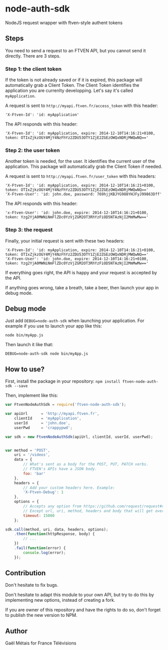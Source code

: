 node-auth-sdk
=============

NodeJS request wrapper with ftven-style authent tokens

Steps
-----

You need to send a request to an FTVEN API, but you cannot send it directly. There are 3 steps.

### Step 1: the client token

If the token is not already saved or if it is expired, this package will automatically grab a Client Token. The Client Token identifies the application you are currenlty developping. Let's say it's called `myApplication`.

A request is sent to `http://myapi.ftven.fr/access_token` with this header:
```
'X-Ftven-Id': 'id: myApplication'
```
The API responds with this header:
```
'X-Ftven-Id': 'id: myApplication, expire: 2014-12-10T14:16:21+0100, token: OTIxZjkzOGY4MjY4NzFhYz2ZDU53OTY1ZjE2ZGEzOWQxNDRjMWQwNQ=='
```

### Step 2: the user token

Another token is needed, for the user. It identifies the current user of the application.
This package will automatically grab the Client Token if needed.

A request is sent to `http://myapi.ftven.fr/user_token` with this headers:
```
'X-Ftven-Id': 'id: myApplication, expire: 2014-12-10T14:16:21+0100, token: OTIxZjkzOGY4MjY4NzFhYz2ZDU53OTY1ZjE2ZGEzOWQxNDRjMWQwNQ=='
'X-Ftven-User': 'id: john.doe, password: 769hjjKBJYG988YHJFyJ99863Dff'
```
The API responds with this header:
```
'x-Ftven-User': 'id: john.doe, expire: 2014-12-10T14:16:21+0100, token: Yzg2YjA0MWNiNmFlZDc0YzVjZGM2OT3RhYzFiOD5NTAzNjI2MmMwMw=='
```

### Step 3: the request

Finally, your initial request is sent with these two headers:
```
'X-Ftven-Id': 'id: myApplication, expire: 2014-12-10T14:16:21+0100, token: OTIxZjkzOGY4MjY4NzFhYz2ZDU53OTY1ZjE2ZGEzOWQxNDRjMWQwNQ=='
'X-Ftven-User': 'id: john.doe, expire: 2014-12-10T14:16:21+0100, token: Yzg2YjA0MWNiNmFlZDc0YzVjZGM2OT3RhYzFiOD5NTAzNjI2MmMwMw=='
```

If everything goes right, the API is happy and your request is accepted by the API.

If anything goes wrong, take a breath, take a beer, then launch your app in debug mode.


Debug mode
----------

Just add `DEBUG=node-auth-sdk` when launching your application.
For example if you use to launch your app like this:
```
node bin/myApp.js
```
Then launch it like that:
```
DEBUG=node-auth-sdk node bin/myApp.js
```


How to use?
-----------

First, install the package in your repository:
```npm install ftven-node-auth-sdk --save```

Then, implement like this:

```js
var FtvenNodeAuthSdk = require('ftven-node-auth-sdk');

var apiUrl      = 'http://myapi.ftven.fr',
    clientId    = 'myApplication',
    userId      = 'john.doe',
    userPwd     = 'crappypwd';

var sdk = new FtvenNodeAuthSdk(apiUrl, clientId, userId, userPwd);


var method = 'POST',
    uri = '/videos',
    data = {
        // What's sent as a body for the POST, PUT, PATCH verbs.
        // FTVEN's APIs have a JSON body.
        foo: 'bar'
    },
    headers = {
        // Add your custom headers here. Example:
        'X-Ftven-Debug': 1
    },
    options = {
        // Accepts any option from https://github.com/request/request#requestoptions-callback
        // Except url, uri, method, headers and body that will get overriden
        timeout: 15000
    };

sdk.call(method, uri, data, headers, options);
    .then(function(httpResponse, body) {
        // ...
    })
    .fail(function(error) {
        console.log(error);
    });

```


Contribution
------------

Don't hesitate to fix bugs.

Don't hesitate to adapt this module to your own API, but try to do this by implementing new options, instead of creating a fork.

If you are owner of this repository and have the rights to do so, don't forget to publish the new version to NPM.


Author
------
Gaël Métais for France Télévisions